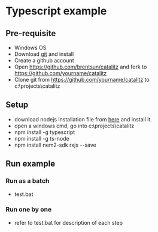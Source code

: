 # Typescript example

## Pre-requisite
- Windows OS
- Download [git](https://github.com/git-for-windows/git/releases/download/v2.18.0.windows.1/Git-2.18.0-64-bit.exe) and install
- Create a github account
- Open https://github.com/brentsun/catalitz and fork to https://github.com/yourname/catalitz
- Clone git from https://github.com/yourname/catalitz to c:\projects\catalitz

## Setup
- download nodejs installation file from [here](https://nodejs.org/dist/v8.11.4/node-v8.11.4-x64.msi) and install it.
- open a windows cmd, go into c:\projects\catalitz
- npm install -g typescript
- npm install -g ts-node
- npm install nem2-sdk rxjs --save

## Run example
### Run as a batch
- test.bat

### Run one by one
- refer to test.bat for description of each step


